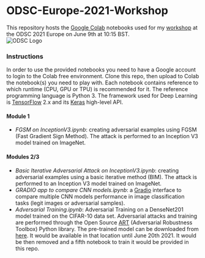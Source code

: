 # ODSC-Europe-2021-Workshop
This repository hosts the [Google Colab](https://colab.research.google.com/notebooks/intro.ipynb) notebooks used for my [workshop](https://odsc.com/speakers/adversarial-attacks-and-defence-in-computer-vision-101/) at the ODSC 2021 Europe on June 9th at 10:15 BST.    
![ODSC Logo](https://opendatascience.com/wp-content/uploads/2021/01/odsceutop.png)  
### Instructions
In order to use the provided notebooks you need to have a Google account to login to the Colab free environment. Clone this repo, then upload to Colab the notebook(s) you need to play with. Each notebook contains reference to which runtime (CPU, GPU or TPU) is recommended for it. The reference programming language is Python 3. The framework used for Deep Learning is [TensorFlow](https://www.tensorflow.org/) 2.x and its [Keras](https://keras.io/) high-level API.  
#### Module 1
- *FGSM on InceptionV3.ipynb*: creating adversarial examples using FGSM (Fast Gradient Sign Method). The attack is performed to an Inception V3 model trained on ImageNet.  
#### Modules 2/3
- *Basic Iterative Adversarial Attack on InceptionV3.ipynb*: creating adversarial examples using a basic iterative method (BIM). The attack is performed to an Inception V3 model trained on ImageNet.  
- *GRADIO app to compare CNN models.ipynb*: a [Gradio](https://www.gradio.app/) interface to compare multiple CNN models performance in image classification tasks (legit images or adversarial samples).  
- *Adversarial Training.ipynb*: Adversarial Training on a DenseNet201 model trained on the CIFAR-10 data set. Adversarial attacks and training are performed through the Open Source [ART](https://adversarial-robustness-toolbox.org/) (Adversarial Robustness Toolbox) Python library. The pre-trained model can be downloaded from [here](https://drive.google.com/file/d/1AL8mIW1VqxVZC0F3oONoGbQnqLvF4x1f/view?usp=sharing). It would be available in that location until June 20th 2021. It would be then removed and a fifth notebook to train it would be provided in this repo.  
